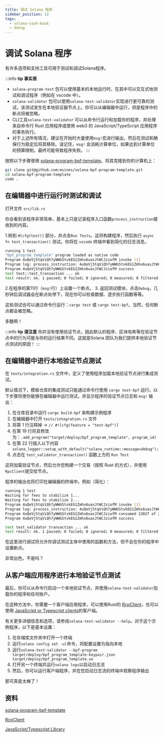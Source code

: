 ```yaml
---
title: 调试 Solana 程序
sidebar_position: 12
tags:
  - solana-cook-book
  - debug
---
```


# 调试 Solana 程序

有许多选项和支持工具可用于测试和调试Solana程序。

:::info
**tip 事实表**
- `solana-program-test`  包可以使用基本的本地运行时，在其中可以交互式地测试和调试程序（例如在 vscode 中）。
- `solana-validator` 包可以使用`solana-test-validator`实现进行更可靠的测试，该测试发生在本地验证器节点上。你可以从编辑器中运行，但是程序中的断点将被忽略。
- CLI工具`solana-test-validator` 可以从命令行运行和加载你的程序，并处理来自命令行 Rust 应用程序或使用 web3 的 JavaScript/TypeScript 应用程序的事务执行。
- 对于上述所有情况，建议在开始时大量使用`msg!`宏进行输出，然后在测试和确保行为稳定后将其移除。请记住，`msg!` 会消耗计算单位，如果达到计算单位的预算限制，最终可能导致程序失败。
:::


按照以下步骤使用 [solana-program-bpf-template](#resources)。将其克隆到你的计算机上：

```bash
git clone git@github.com:mvines/solana-bpf-program-template.git
cd solana-bpf-program-template
code .
```

## 在编辑器中进行运行时测试和调试

打开文件 `src/lib.rs`

你会看到该程序非常简单，基本上只是记录程序入口函数`process_instruction`接收到的内容。

1.转到 `#[cfg(test)]` 部分，并点击`Run Tests`。这将构建程序，然后执行 `async fn test_transaction()` 测试。你将在 `vscode` 终端中看到简化的日志消息。
```bash
running 1 test
"bpf_program_template" program loaded as native code
Program 4uQeVj5tqViQh7yWWGStvkEG1Zmhx6uasJtWCJziofM invoke [1]
Program log: process_instruction: 4uQeVj5tqViQh7yWWGStvkEG1Zmhx6uasJtWCJziofM: 1 accounts, data=[1, 2, 3]
Program 4uQeVj5tqViQh7yWWGStvkEG1Zmhx6uasJtWCJziofM success
test test::test_transaction ... ok
test result: ok. 1 passed; 0 failed; 0 ignored; 0 measured; 0 filtered out; finished in 33.41s
```
2.在程序的第11行（`msg!`行）上设置一个断点。
3. 返回测试模块，点击`Debug`，几秒钟后调试器会在断点处停下，现在你可以检查数据、逐步执行函数等等。

这些测试也可以通过命令行运行：`cargo test` 或 `cargo test-bpf`。当然，任何断点都会被忽略。

多酷啊！

:::info
**tip 请注意**
你并没有使用验证节点，因此默认的程序、区块哈希等在验证节点中的行为可能与你的运行结果不同。这就是Solana 团队为我们提供本地验证节点测试的原因！
:::

## 在编辑器中进行本地验证节点测试

在 `tests/integration.rs` 文件中，定义了使用程序加载本地验证节点进行集成测试。

默认情况下，模板仓库的集成测试只能通过命令行使用 `cargo test-bpf` 运行。以下步骤将使你能够在编辑器中运行测试，并显示程序的验证节点日志和 `msg!` 输出：

1. 在仓库目录中运行 `cargo build-bpf` 来构建示例程序
2. 在编辑器中打开 `tests/integration.rs` 文件
3. 将第 1 行注释掉 -> `// #![cfg(feature = "test-bpf")]`
4. 在第 19 行将其修改为：`.add_program("target/deploy/bpf_program_template", program_id)`
5. 在第 22 行插入以下内容`solana_logger::setup_with_default("solana_runtime::message=debug");`
6. 点击在 `test_validator_transaction()` 函数上方的 `Run Test`


这将加载验证节点，然后允许您构建一个交易（按照 Rust 的方式），并使用`RpcClient`提交给节点。

程序的输出也将打印在编辑器的终端中。例如（简化）：

```bash
running 1 test
Waiting for fees to stabilize 1...
Waiting for fees to stabilize 2...
Program 4uQeVj5tqViQh7yWWGStvkEG1Zmhx6uasJtWCJziofM invoke [1]
Program log: process_instruction: 4uQeVj5tqViQh7yWWGStvkEG1Zmhx6uasJtWCJziofM: 1 accounts, data=[1, 2, 3]
Program 4uQeVj5tqViQh7yWWGStvkEG1Zmhx6uasJtWCJziofM consumed 13027 of 200000 compute units
Program 4uQeVj5tqViQh7yWWGStvkEG1Zmhx6uasJtWCJziofM success

test test_validator_transaction ... ok
test result: ok. 1 passed; 0 failed; 0 ignored; 0 measured; 0 filtered out; finished in 6.40s
```

在这里进行调试将允许你调试测试主体中使用的函数和方法，但不会在你的程序中设置断点。

非常出色，不是吗？

## 从客户端应用程序进行本地验证节点测试

最后，你可以从命令行启动一个本地验证节点，并使用`solana-test-validator`加载你的程序和任何账户。

在这种方法中，你需要一个客户端应用程序，可以使用Rust的 [RcpClient](#resources)，也可以使用
[JavaScript or Typescript clients](#resources)的客户端。

有关更多详细信息和选项，请参阅`solana-test-validator --help`。对于这个示例程序，以下是基本设置：

1. 在存储库文件夹中打开一个终端
2. 运行`solana config set -ul`命令，将配置设置为指向本地
3. 运行`solana-test-validator --bpf-program target/deploy/bpf_program_template-keypair.json target/deploy/bpf_program_template.so`
4. 打开另一个终端并运行`solana logs`以启动日志流
5. 然后，你可以运行客户端程序，并在您启动日志流的终端中观察程序输出

那可真是太棒了！

## 资料
[solana-program-bpf-template](https://github.com/mvines/solana-bpf-program-template)

[RcpClient](https://docs.rs/solana-client/latest/solana_client/rpc_client/struct.RpcClient.html)

[JavaScript/Typescript Library](https://solana-labs.github.io/solana-web3.js/)
